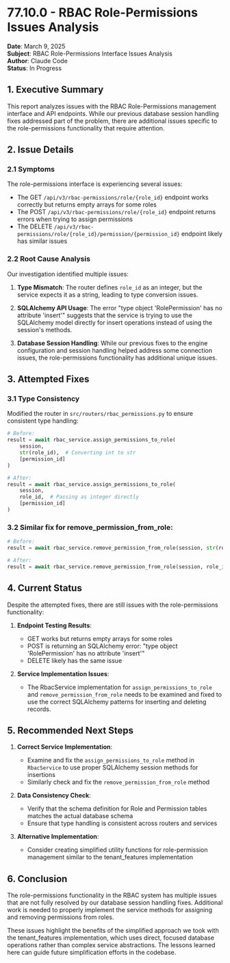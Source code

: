 # 77.10.0 - RBAC Role-Permissions Issues Analysis

**Date**: March 9, 2025  
**Subject**: RBAC Role-Permissions Interface Issues Analysis  
**Author**: Claude Code  
**Status**: In Progress  

## 1. Executive Summary

This report analyzes issues with the RBAC Role-Permissions management interface and API endpoints. While our previous database session handling fixes addressed part of the problem, there are additional issues specific to the role-permissions functionality that require attention.

## 2. Issue Details

### 2.1 Symptoms

The role-permissions interface is experiencing several issues:

- The GET `/api/v3/rbac-permissions/role/{role_id}` endpoint works correctly but returns empty arrays for some roles
- The POST `/api/v3/rbac-permissions/role/{role_id}` endpoint returns errors when trying to assign permissions
- The DELETE `/api/v3/rbac-permissions/role/{role_id}/permission/{permission_id}` endpoint likely has similar issues

### 2.2 Root Cause Analysis

Our investigation identified multiple issues:

1. **Type Mismatch**: The router defines `role_id` as an integer, but the service expects it as a string, leading to type conversion issues.

2. **SQLAlchemy API Usage**: The error "type object 'RolePermission' has no attribute 'insert'" suggests that the service is trying to use the SQLAlchemy model directly for insert operations instead of using the session's methods.

3. **Database Session Handling**: While our previous fixes to the engine configuration and session handling helped address some connection issues, the role-permissions functionality has additional unique issues.

## 3. Attempted Fixes

### 3.1 Type Consistency

Modified the router in `src/routers/rbac_permissions.py` to ensure consistent type handling:

```python
# Before:
result = await rbac_service.assign_permissions_to_role(
    session,
    str(role_id),  # Converting int to str
    [permission_id]
)

# After:
result = await rbac_service.assign_permissions_to_role(
    session,
    role_id,  # Passing as integer directly
    [permission_id]
)
```

### 3.2 Similar fix for remove_permission_from_role:

```python
# Before:
result = await rbac_service.remove_permission_from_role(session, str(role_id), permission_id)

# After:
result = await rbac_service.remove_permission_from_role(session, role_id, permission_id)
```

## 4. Current Status

Despite the attempted fixes, there are still issues with the role-permissions functionality:

1. **Endpoint Testing Results**:
   - GET works but returns empty arrays for some roles
   - POST is returning an SQLAlchemy error: "type object 'RolePermission' has no attribute 'insert'"
   - DELETE likely has the same issue

2. **Service Implementation Issues**:
   - The RbacService implementation for `assign_permissions_to_role` and `remove_permission_from_role` needs to be examined and fixed to use the correct SQLAlchemy patterns for inserting and deleting records.

## 5. Recommended Next Steps

1. **Correct Service Implementation**:
   - Examine and fix the `assign_permissions_to_role` method in `RbacService` to use proper SQLAlchemy session methods for insertions
   - Similarly check and fix the `remove_permission_from_role` method

2. **Data Consistency Check**:
   - Verify that the schema definition for Role and Permission tables matches the actual database schema
   - Ensure that type handling is consistent across routers and services

3. **Alternative Implementation**:
   - Consider creating simplified utility functions for role-permission management similar to the tenant_features implementation

## 6. Conclusion

The role-permissions functionality in the RBAC system has multiple issues that are not fully resolved by our database session handling fixes. Additional work is needed to properly implement the service methods for assigning and removing permissions from roles.

These issues highlight the benefits of the simplified approach we took with the tenant_features implementation, which uses direct, focused database operations rather than complex service abstractions. The lessons learned here can guide future simplification efforts in the codebase.